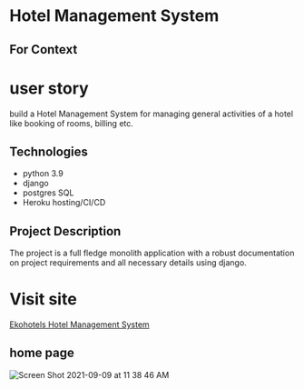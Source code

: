 # Hotel Management System
## For Context
# user story
 build a Hotel Management System for managing general activities of a hotel like booking of rooms, billing etc.

## Technologies
- python 3.9
- django 
- postgres SQL
- Heroku hosting/CI/CD

## Project Description
The project is a full fledge monolith application with a robust documentation on project requirements and all necessary details using django.


# Visit site
<a href="http://ekohotel.herokuapp.com/"> Ekohotels Hotel Management System </a>

## home page
![Screen Shot 2021-09-09 at 11 38 46 AM](https://user-images.githubusercontent.com/81101034/132671717-a9c62685-8a6f-44c7-ab7a-ce3429123098.png)
